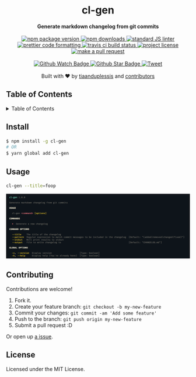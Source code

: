 
<h1 align="center">cl-gen</h1>
<div align="center">
  <strong>Generate markdown changelog from git commits</strong>
</div>
<br>
<div align="center">
  <a href="https://npmjs.org/package/cl-gen">
    <img src="https://img.shields.io/npm/v/cl-gen.svg?style=flat-square" alt="npm package version" />
  </a>
  <a href="https://npmjs.org/package/cl-gen">
  <img src="https://img.shields.io/npm/dm/cl-gen.svg?style=flat-square" alt="npm downloads" />
  </a>
  <a href="https://github.com/feross/standard">
    <img src="https://img.shields.io/badge/code%20style-standard-brightgreen.svg?style=flat-square" alt="standard JS linter" />
  </a>
  <a href="https://github.com/prettier/prettier">
    <img src="https://img.shields.io/badge/styled_with-prettier-ff69b4.svg?style=flat-square" alt="prettier code formatting" />
  </a>
  <a href="https://travis-ci.org/tiaanduplessis/cl-gen">
    <img src="https://img.shields.io/travis/tiaanduplessis/cl-gen.svg?style=flat-square" alt="travis ci build status" />
  </a>
  <a href="https://github.com/tiaanduplessis/cl-gen/blob/master/LICENSE">
    <img src="https://img.shields.io/npm/l/cl-gen.svg?style=flat-square" alt="project license" />
  </a>
  <a href="http://makeapullrequest.com">
    <img src="https://img.shields.io/badge/PRs-welcome-brightgreen.svg?style=flat-square" alt="make a pull request" />
  </a>
</div>
<br>
<div align="center">
  <a href="https://github.com/tiaanduplessis/cl-gen/watchers">
    <img src="https://img.shields.io/github/watchers/tiaanduplessis/cl-gen.svg?style=social" alt="Github Watch Badge" />
  </a>
  <a href="https://github.com/tiaanduplessis/cl-gen/stargazers">
    <img src="https://img.shields.io/github/stars/tiaanduplessis/cl-gen.svg?style=social" alt="Github Star Badge" />
  </a>
  <a href="https://twitter.com/intent/tweet?text=Check%20out%20cl-gen!%20https://github.com/tiaanduplessis/cl-gen%20%F0%9F%91%8D">
    <img src="https://img.shields.io/twitter/url/https/github.com/tiaanduplessis/cl-gen.svg?style=social" alt="Tweet" />
  </a>
</div>
<br>
<div align="center">
  Built with ❤︎ by <a href="https://github.com/tiaanduplessis">tiaanduplessis</a> and <a href="https://github.com/tiaanduplessis/cl-gen/contributors">contributors</a>
</div>

<h2>Table of Contents</h2>
<details>
  <summary>Table of Contents</summary>
  <li><a href="#install">Install</a></li>
  <li><a href="#usage">Usage</a></li>
  <li><a href="#contribute">Contribute</a></li>
  <li><a href="#license">License</a></li>
</details>

## Install

```sh
$ npm install -g cl-gen
# OR
$ yarn global add cl-gen
```

## Usage

```sh
cl-gen --title=foop
```

<div align="center">
  <img src="example.png" alt="">
</div>

## Contributing

Contributions are welcome!

1. Fork it.
2. Create your feature branch: `git checkout -b my-new-feature`
3. Commit your changes: `git commit -am 'Add some feature'`
4. Push to the branch: `git push origin my-new-feature`
5. Submit a pull request :D

Or open up [a issue](https://github.com/tiaanduplessis/cl-gen/issues).

## License

Licensed under the MIT License.
